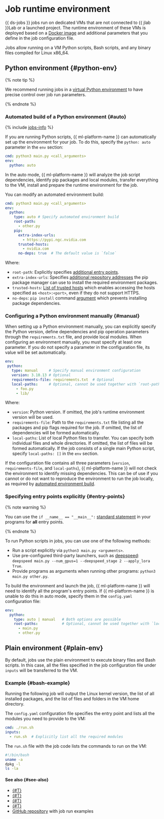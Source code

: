 # Job runtime environment

{{ ds-jobs }} jobs run on dedicated VMs that are not connected to {{ jlab }}Lab or a launched project. The runtime environment of these VMs is deployed based on a [Docker image](docker.md) and additional parameters that you define in the job configuration file.

Jobs allow running on a VM Python scripts, Bash scripts, and any binary files compiled for Linux x86_64.

## Python environment {#python-env}

{% note tip %}

We recommend running jobs in a [virtual Python environment](https://docs.python.org/3.10/library/venv.html) to have precise control over job run parameters.

{% endnote %}

### Automated build of a Python environment {#auto}

{% include [jobs-info](../../../_includes/datasphere/jobs-environment.md) %}

If you are running Python scripts, {{ ml-platform-name }} can automatically set up the environment for your job. To do this, specify the `python: auto` parameter in the `env` section:

```yaml
cmd: python3 main.py <call_arguments>
env:
  python: auto
```

In the auto mode, {{ ml-platform-name }} will analyze the job script dependencies, identify pip packages and local modules, transfer everything to the VM, install and prepare the runtime environment for the job.

You can modify an automated environment build:

```yaml
cmd: python3 main.py <call_arguments>
env:
  python:
    type: auto # Specify automated environment build
    root-path:
      - other.py
    pip:
      extra-index-urls:
        - https://pypi.ngc.nvidia.com
      trusted-hosts:
        - nvidia.com
      no-deps: true  # The default value is `false`
```

Where:

* `root-path`: Explicitly specifies [additional entry points](#entry-points).
* `extra-index-urls`: Specifies [additional repository addresses](https://pip.pypa.io/en/stable/cli/pip_install/#install-extra-index-url) the pip package manager can use to install the required environment packages.
* `trusted-hosts`: [List of trusted hosts](https://pip.pypa.io/en/stable/cli/pip/#cmdoption-trusted-host) which enables accessing the hosts specified as `<host>:<port>`, even if they do not support HTTPS.
* `no-deps`: `pip install` command [argument](https://pip.pypa.io/en/stable/cli/pip_install/#cmdoption-no-deps) which prevents installing package dependencies.

### Configuring a Python environment manually {#manual}

When setting up a Python environment manually, you can explicitly specify the Python version, define dependencies and pip operation parameters through the `requirements.txt` file, and provide local modules. When configuring an environment manually, you must specify at least one parameter. If you do not specify a parameter in the configuration file, its value will be set automatically.

```yaml
env:
 python:
   type: manual     # Specify manual environment configuration
   version: 3.10.13 # Optional
   requirements-file: requirements.txt  # Optional
   local-paths:     # Optional, cannot be used together with `root-paths`
     - foo.py
     - lib/
```

Where:

* `version`: Python version. If omitted, the job's runtime environment version will be used.
* `requirements-file`: Path to the `requirements.txt` file listing all the packages and pip flags required for the job. If omitted, the list of dependencies will be formed automatically.
* `local-paths`: List of local Python files to transfer. You can specify both individual files and whole directories. If omitted, the list of files will be formed automatically.
  If the job consists of a single main Python script, specify `local-paths: []` in the `env` section.

If the configuration file contains all three parameters (`version`, `requirements-file`, and `local-paths`), {{ ml-platform-name }} will not check the environment to identify missing dependencies. This can be of use if you cannot or do not want to reproduce the environment to run the job locally, as required by [automated environment build](#auto).

### Specifying entry points explicitly {#entry-points}

{% note warning %}

You can use the `if __name__ == "__main__":` [standard statement](https://docs.python.org/3/library/__main__.html) in your programs for **all** entry points.

{% endnote %}

To run Python scripts in jobs, you can use one of the following methods:
* Run a script explicitly via `python3 main.py <arguments>`.
* Use pre-configured third-party launchers, such as [deepspeed](https://pypi.org/project/deepspeed/): `deepspeed main.py --num_gpus=1 --deepspeed_stage 2 --apply_lora True`.
* Provide programs as arguments when running other programs: `python3 main.py other.py`.

To build the environment and launch the job, {{ ml-platform-name }} will need to identify all the program's entry points. If {{ ml-platform-name }} is unable to do this in auto mode, specify them in the `config.yaml` configuration file:

```yaml
env:
  python:
    type: auto | manual   # Both options are possible
    root-paths:           # Optional, cannot be used together with `local-paths`
      - main.py
      - other.py
```

## Plain environment {#plain-env}

By default, jobs use the plain environment to execute binary files and Bash scripts. In this case, all the files specified in the job configuration file under `inputs` will be transferred to the VM.

### Example {#bash-example}

Running the following job will output the Linux kernel version, the list of all installed packages, and the list of files and folders in the VM home directory.

The `config.yaml` configuration file specifies the entry point and lists all the modules you need to provide to the VM:

```yaml
cmd: ./run.sh
inputs:
  - run.sh  # Explicitly list all the required modules
```

The `run.sh` file with the job code lists the commands to run on the VM:

```bash
#!/bin/bash
uname -a
dpkg -l
ls -la
```

#### See also {#see-also}

* [{#T}](index.md)
* [{#T}](cli.md)
* [{#T}](docker.md)
* [{#T}](../../operations/projects/work-with-jobs.md)
* [GitHub repository](https://github.com/yandex-cloud-examples/yc-datasphere-jobs-examples) with job run examples
